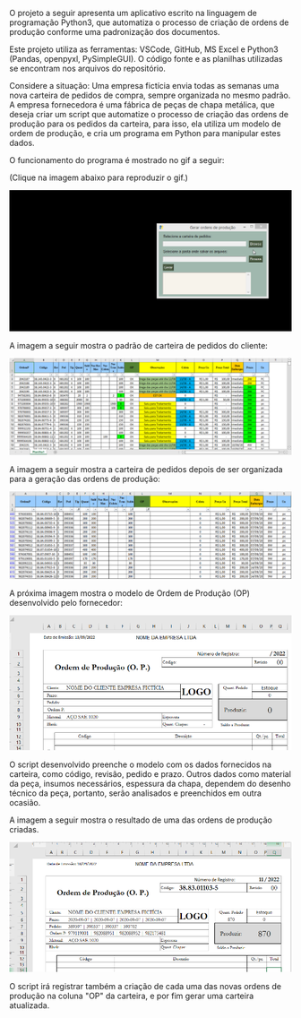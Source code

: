  O projeto a seguir apresenta um aplicativo escrito na linguagem de programação Python3, que automatiza o processo de criação de ordens de produção conforme uma padronização dos documentos.
 
 Este projeto utiliza as ferramentas: VSCode, GitHub, MS Excel e Python3 (Pandas, openpyxl, PySimpleGUI).
 O código fonte e as planilhas utilizadas se encontram nos arquivos do repositório.
 
 Considere a situação: Uma empresa fictícia envia todas as semanas uma nova carteira de pedidos de compra, sempre organizada no mesmo padrão. A empresa fornecedora é uma fábrica de peças de chapa metálica, que deseja criar um script que automatize o processo de criação das ordens de produção para os pedidos da carteira, para isso, ela utiliza um modelo de ordem de produção, e cria um programa em Python para manipular estes dados.
 
 O funcionamento do programa é mostrado no gif a seguir:
 
 (Clique na imagem abaixo para reproduzir o gif.)
 
 ![](res/FuncionamentoGIF.gif)
 
 A imagem a seguir mostra o padrão de carteira de pedidos do cliente:
 
 ![](res/Carteiradepedidosdecompra.png)
 
 A imagem a seguir mostra a carteira de pedidos depois de ser organizada para a geração das ordens de produção:
 
 ![](res/Carteiraorganizada.png)
 
 A próxima imagem mostra o modelo de Ordem de Produção (OP) desenvolvido pelo fornecedor:
 
 ![](res/OPModelo.png)
 
 O script desenvolvido preenche o modelo com os dados fornecidos na carteira, como código, revisão, pedido e prazo. Outros dados como material da peça, insumos necessários, espessura da chapa, dependem do desenho técnico da peça, portanto, serão analisados e preenchidos em outra ocasião.
 
 A imagem a seguir mostra o resultado de uma das ordens de produção criadas.
 
 ![](res/OpGeradaExemplo.png)
 
 O script irá registrar também a criação de cada uma das novas ordens de produção na coluna "OP" da carteira, e por fim gerar uma carteira atualizada.

